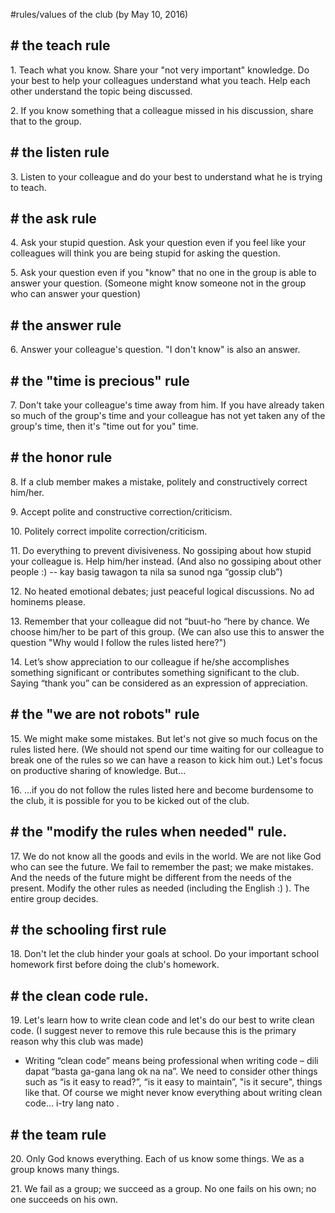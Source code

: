 #rules/values of the club (by May 10, 2016)

## # the teach rule
1\. Teach what you know. Share your "not very important" knowledge. Do your best to help your colleagues understand what you teach. Help each other understand the topic being discussed. 

2\. If you know something that a colleague missed in his discussion, share that to the group. 

## # the listen rule
3\. Listen to your colleague and do your best to understand what he is trying to teach. 

## # the ask rule
4\. Ask your stupid question. Ask your question even if you feel like your colleagues will think you are being stupid for asking the question. 

5\. Ask your question even if you "know" that no one in the group is able to answer your question. (Someone might know someone not in the group who can answer your question) 

## # the answer rule
6\. Answer your colleague's question. "I don't know" is also an answer. 

## # the "time is precious" rule
7\. Don't take your colleague's time away from him. If you have already taken so much of the group's time and your colleague has not yet taken any of the group's time, then it's "time out for you" time. 

## # the honor rule
8\. If a club member makes a mistake, politely and constructively correct him/her. 

9\. Accept polite and constructive correction/criticism. 

10\. Politely correct impolite correction/criticism. 

11\. Do everything to prevent divisiveness. No gossiping about how stupid your colleague is. Help him/her instead. (And also no gossiping about other people :) -- kay basig tawagon ta nila sa sunod nga “gossip club”) 

12\. No heated emotional debates; just peaceful logical discussions. No ad hominems please. 

13\. Remember that your colleague did not “buut-ho “here by chance. We choose him/her to be part of this group. (We can also use this to answer the question "Why would I follow the rules listed here?") 

14\. Let’s show appreciation to our colleague if he/she accomplishes something significant or contributes something significant to the club. Saying “thank you” can be considered as an expression of appreciation.

## # the "we are not robots" rule
15\. We might make some mistakes. But let's not give so much focus on the rules listed here. (We should not spend our time waiting for our colleague to break one of the rules so we can have a reason to kick him out.) Let's focus on productive sharing of knowledge. But... 

16\. ...if you do not follow the rules listed here and become burdensome to the club, it is possible for you to be kicked out of the club.

## # the "modify the rules when needed" rule.
17\. We do not know all the goods and evils in the world. We are not like God who can see the future. We fail to remember the past; we make mistakes. And the needs of the future might be different from the needs of the present. Modify the other rules as needed (including the English :) ). The entire group decides. 

## # the schooling first rule
18\. Don't let the club hinder your goals at school. Do your important school homework first before doing the club's homework. 

## # the clean code rule.
19\. Let's learn how to write clean code and let's do our best to write clean code. (I suggest never to remove this rule because this is the primary reason why this club was made) 
 - Writing “clean code” means being professional when writing code – dili dapat “basta ga-gana lang ok na na”. We need to consider other things such as “is it easy to read?”, “is it easy to maintain”, "is it secure", things like that. Of course we might never know everything about writing clean code… i-try lang nato .   

## # the team rule
20\. Only God knows everything. Each of us know some things. We as a group knows many things. 

21\. We fail as a group; we succeed as a group. No one fails on his own; no one succeeds on his own. 
